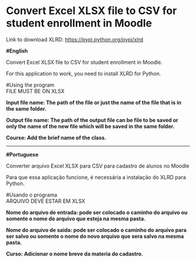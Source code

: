 # Convert Excel XLSX file to CSV for student enrollment in Moodle

Link to download XLRD: https://pypi.python.org/pypi/xlrd

<b> #English </b>

Convert Excel XLSX file to CSV for student enrollment in Moodle.

For this application to work, you need to install XLRD for Python.

#Using the program <br>
	FILE MUST BE ON XLSX
 <b>
  <p>
	Input file name: The path of the file or just the name of the file that is in the same folder.
  <p>
	Output file name: The path of the output file can be file to be saved or only the name of the new file which will be saved in the same folder.
  <p>
  Course:   Add the brief name of the class.
</b>

<hr>

<b> #Portuguese </b>

Converter arquivo Excel XLSX para CSV para cadastro de alunos no Moodle

Para que essa aplicação funcione, é necessária a instalação do XLRD para Python.

#Usando o programa <br>
	ARQUIVO DEVE ESTAR EM XLSX
	<b>
  <p>
	Nome do arquivo de entrada: pode ser colocado o caminho do
				    arquivo ou somente o nome do 
				    arquivo que esteja na mesma pasta.
            <p>
	Nome do arquivo de saida: pode ser colocado o caminho do
				  arquivo para ser salvo ou 
				  somente o nome do novo arquivo
				  que sera salvo na mesma pasta.
          <p>
  Curso: Adicionar o nome breve da materia do cadastro.
  </b>
  
